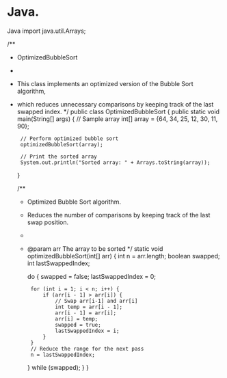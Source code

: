 # Java.
Java
import java.util.Arrays;

/**
 * OptimizedBubbleSort
 * 
 * This class implements an optimized version of the Bubble Sort algorithm,
 * which reduces unnecessary comparisons by keeping track of the last swapped index.
 */
public class OptimizedBubbleSort {
    public static void main(String[] args) {
        // Sample array
        int[] array = {64, 34, 25, 12, 30, 11, 90};

        // Perform optimized bubble sort
        optimizedBubbleSort(array);

        // Print the sorted array
        System.out.println("Sorted array: " + Arrays.toString(array));
    }

    /**
     * Optimized Bubble Sort algorithm.
     * Reduces the number of comparisons by keeping track of the last swap position.
     * 
     * @param arr The array to be sorted
     */
    static void optimizedBubbleSort(int[] arr) {
        int n = arr.length;
        boolean swapped;
        int lastSwappedIndex;

        do {
            swapped = false;
            lastSwappedIndex = 0;

            for (int i = 1; i < n; i++) {
                if (arr[i - 1] > arr[i]) {
                    // Swap arr[i-1] and arr[i]
                    int temp = arr[i - 1];
                    arr[i - 1] = arr[i];
                    arr[i] = temp;
                    swapped = true;
                    lastSwappedIndex = i;
                }
            }
            // Reduce the range for the next pass
            n = lastSwappedIndex;
        } while (swapped);
    }
}
